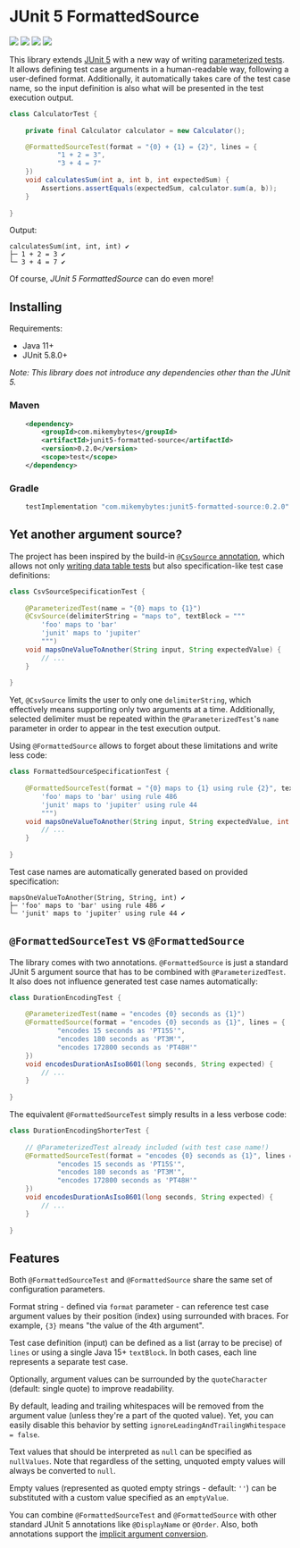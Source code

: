# JUnit 5 FormattedSource

![](https://img.shields.io/github/license/mikemybytes/junit5-formatted-source)
![](https://img.shields.io/github/v/release/mikemybytes/junit5-formatted-source)
![](https://img.shields.io/maven-central/v/com.mikemybytes/junit5-formatted-source)
![](https://img.shields.io/github/actions/workflow/status/mikemybytes/junit5-formatted-source/build.yml)

This library extends [JUnit 5](https://github.com/junit-team/junit5) with a new way of writing [parameterized tests](https://junit.org/junit5/docs/current/user-guide/#writing-tests-parameterized-tests).
It allows defining test case arguments in a human-readable way, following a user-defined format. Additionally, it automatically
takes care of the test case name, so the input definition is also what will be presented in the test execution output.

```java
class CalculatorTest {
    
    private final Calculator calculator = new Calculator();

    @FormattedSourceTest(format = "{0} + {1} = {2}", lines = {
            "1 + 2 = 3",
            "3 + 4 = 7"
    })
    void calculatesSum(int a, int b, int expectedSum) {
        Assertions.assertEquals(expectedSum, calculator.sum(a, b));
    }
    
}
```

Output:
```
calculatesSum(int, int, int) ✔
├─ 1 + 2 = 3 ✔
└─ 3 + 4 = 7 ✔
```

Of course, _JUnit 5 FormattedSource_ can do even more!

## Installing

Requirements:
- Java 11+
- JUnit 5.8.0+

_Note: This library does not introduce any dependencies other than the JUnit 5._

### Maven

```xml
    <dependency>
        <groupId>com.mikemybytes</groupId>
        <artifactId>junit5-formatted-source</artifactId>
        <version>0.2.0</version>
        <scope>test</scope>
    </dependency>
```

### Gradle

```groovy
    testImplementation "com.mikemybytes:junit5-formatted-source:0.2.0"
```

## Yet another argument source?

The project has been inspired by the build-in [`@CsvSource` annotation](https://junit.org/junit5/docs/current/user-guide/#writing-tests-parameterized-tests-sources-CsvSource),
which allows not only [writing data table tests](https://mikemybytes.com/2021/10/19/parameterize-like-a-pro-with-junit-5-csvsource/)
but also specification-like test case definitions:

```java
class CsvSourceSpecificationTest {
    
    @ParameterizedTest(name = "{0} maps to {1}")
    @CsvSource(delimiterString = "maps to", textBlock = """
        'foo' maps to 'bar'
        'junit' maps to 'jupiter'
        """)
    void mapsOneValueToAnother(String input, String expectedValue) {
        // ...
    }
    
}
```

Yet, `@CsvSource` limits the user to only one `delimiterString`, which effectively means supporting 
only two arguments at a time. Additionally, selected delimiter must be repeated within the `@ParameterizedTest`'s `name`
parameter in order to appear in the test execution output.

Using `@FormattedSource` allows to forget about these limitations and write less code:

```java
class FormattedSourceSpecificationTest {
    
    @FormattedSourceTest(format = "{0} maps to {1} using rule {2}", textBlock = """
        'foo' maps to 'bar' using rule 486
        'junit' maps to 'jupiter' using rule 44
        """)
    void mapsOneValueToAnother(String input, String expectedValue, int expectedRuleId) {
        // ...
    }
    
}
```

Test case names are automatically generated based on provided specification:
```
mapsOneValueToAnother(String, String, int) ✔
├─ 'foo' maps to 'bar' using rule 486 ✔
└─ 'junit' maps to 'jupiter' using rule 44 ✔
```

## `@FormattedSourceTest` vs `@FormattedSource`

The library comes with two annotations. `@FormattedSource` is just a standard JUnit 5 argument source that has to be
combined with `@ParameterizedTest`. It also does not influence generated test case names automatically:

```java
class DurationEncodingTest {
    
    @ParameterizedTest(name = "encodes {0} seconds as {1}")
    @FormattedSource(format = "encodes {0} seconds as {1}", lines = {
            "encodes 15 seconds as 'PT15S'",
            "encodes 180 seconds as 'PT3M'",
            "encodes 172800 seconds as 'PT48H'"
    })
    void encodesDurationAsIso8601(long seconds, String expected) {
        // ...
    }
    
}
```

The equivalent `@FormattedSourceTest` simply results in a less verbose code:
```java
class DurationEncodingShorterTest {
    
    // @ParameterizedTest already included (with test case name!)
    @FormattedSourceTest(format = "encodes {0} seconds as {1}", lines = {
            "encodes 15 seconds as 'PT15S'",
            "encodes 180 seconds as 'PT3M'",
            "encodes 172800 seconds as 'PT48H'"
    })
    void encodesDurationAsIso8601(long seconds, String expected) {
        // ...
    }
    
}
```

## Features

Both `@FormattedSourceTest` and `@FormattedSource` share the same set of configuration parameters.

Format string - defined via `format` parameter - can reference test case argument values by their position (index) using
surrounded with braces. For example, `{3}` means "the value of the 4th argument".

Test case definition (input) can be defined as a list (array to be precise) of `lines` or using a single Java 15+ 
`textBlock`. In both cases, each line represents a separate test case.

Optionally, argument values can be surrounded by the `quoteCharacter` (default: single quote) to improve readability.

By default, leading and trailing whitespaces will be removed from the argument value (unless they're a part of the 
quoted value). Yet, you can easily disable this behavior by setting `ignoreLeadingAndTrailingWhitespace = false`.

Text values that should be interpreted as `null` can be specified as `nullValues`. Note that regardless of the setting, 
unquoted empty values will always be converted to `null`.

Empty values (represented as quoted empty strings - default: `''`) can be substituted with a custom value specified as 
an `emptyValue`.

You can combine `@FormattedSourceTest` and `@FormattedSource` with other standard JUnit 5 annotations like 
`@DisplayName` or `@Order`. Also, both annotations support the [implicit argument conversion](https://junit.org/junit5/docs/current/user-guide/#writing-tests-parameterized-tests-argument-conversion).
